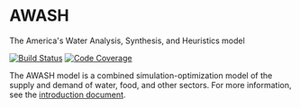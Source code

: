 # AWASH
The America's Water Analysis, Synthesis, and Heuristics model

[![Build Status](https://travis-ci.org/AmericasWater/awash.jl.svg?branch=master)](https://travis-ci.org/AmericasWater/awash.jl)
[![Code Coverage](https://codecov.io/gh/AmericasWater/awash.jl/branch/master/graph/badge.svg)](https://codecov.io/gh/AmericasWater/awash.jl)

The AWASH model is a combined simulation-optimization model of the
supply and demand of water, food, and other sectors.  For more
information, see the [introduction
document](https://github.com/AmericasWater/awash/blob/master/docs/introduction.ipynb).

